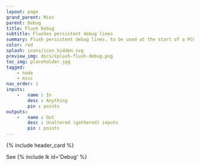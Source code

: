 ```yaml
---
layout: page
grand_parent: Misc
parent: Debug
title: Flush Debug
subtitle: Flushes persistent debug lines
summary: Flush persistent debug lines, to be used at the start of a PCG graph.
color: red
splash: icons/icon_hidden.svg
preview_img: docs/splash-flush-debug.png
toc_img: placeholder.jpg
tagged: 
    - node
    - misc
nav_order: 1
inputs:
    -   name : In
        desc : Anything
        pin : points
outputs:
    -   name : Out
        desc : Unaltered (gathered) inputs
        pin : points
---
```


{% include header_card %}

See {% include lk id='Debug' %}